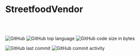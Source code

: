 # StreetfoodVendor

<br/>
<br/>

![GitHub](https://img.shields.io/github/license/codingtyp/StreetfoodVendor?label=License&style=flat-square)
![GitHub top language](https://img.shields.io/github/languages/top/codingtyp/StreetfoodVendor?label=Python&style=flat-square)
![GitHub code size in bytes](https://img.shields.io/github/languages/code-size/codingtyp/StreetfoodVendor?label=Code%20Size&style=flat-square)

![GitHub last commit](https://img.shields.io/github/last-commit/codingtyp/StreetfoodVendor?label=Last%20Commit&style=flat-square)
![GitHub commit activity](https://img.shields.io/github/commit-activity/m/codingtyp/StreetfoodVendor?label=Commit%20Activity&style=flat-square)

